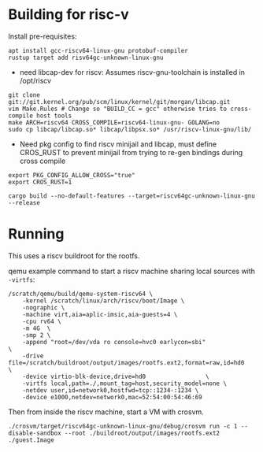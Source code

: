 # Building for risc-v

Install pre-requisites:

```
apt install gcc-riscv64-linux-gnu protobuf-compiler
rustup target add risv64gc-unknown-linux-gnu
```

- need libcap-dev for riscv: Assumes riscv-gnu-toolchain is installed in /opt/riscv

```
git clone git://git.kernel.org/pub/scm/linux/kernel/git/morgan/libcap.git
vim Make.Rules # Change so "BUILD_CC = gcc" otherwise tries to cross-compile host tools
make ARCH=riscv64 CROSS_COMPILE=riscv64-linux-gnu- GOLANG=no
sudo cp libcap/libcap.so* libcap/libpsx.so* /usr/riscv-linux-gnu/lib/
```

- Need pkg config to find riscv minijail and libcap, must define CROS_RUST to prevent minijail from trying to re-gen bindings during cross compile

```
export PKG_CONFIG_ALLOW_CROSS="true"
export CROS_RUST=1
```

```
cargo build --no-default-features --target=riscv64gc-unknown-linux-gnu --release
```

# Running

This uses a riscv buildroot for the rootfs.

qemu example command to start a riscv machine sharing local sources with `-virtfs`:

```
/scratch/qemu/build/qemu-system-riscv64 \
	-kernel /scratch/linux/arch/riscv/boot/Image \
	-nographic \
	-machine virt,aia=aplic-imsic,aia-guests=4 \
	-cpu rv64 \
	-m 4G  \
	-smp 2 \
	-append "root=/dev/vda ro console=hvc0 earlycon=sbi"                        \
	-drive file=/scratch/buildroot/output/images/rootfs.ext2,format=raw,id=hd0                 \
	-device virtio-blk-device,drive=hd0                 \
	-virtfs local,path=./,mount_tag=host,security_model=none \
	-netdev user,id=network0,hostfwd=tcp::1234-:1234 \
	-device e1000,netdev=network0,mac=52:54:00:54:46:69
```

Then from inside the riscv machine, start a VM with crosvm.
```
./crosvm/target/riscv64gc-unknown-linux-gnu/debug/crosvm run -c 1 --disable-sandbox --root ./buildroot/output/images/rootfs.ext2 ./guest.Image
```
